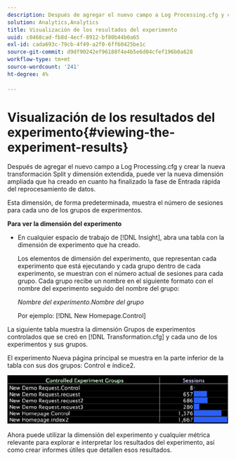 ```yaml
---
description: Después de agregar el nuevo campo a Log Processing.cfg y crear la nueva transformación Split y dimensión extendida, puede ver la nueva dimensión ampliada que ha creado en cuanto ha finalizado la fase de Entrada rápida del reprocesamiento de datos.
solution: Analytics,Analytics
title: Visualización de los resultados del experimento
uuid: c0468cad-fb8d-4ecf-8912-bf80b44b0a65
exl-id: cada693c-79cb-4f49-a2f0-6ff60425be1c
source-git-commit: d9df90242ef96188f4e4b5e6d04cfef196b0a628
workflow-type: tm+mt
source-wordcount: '241'
ht-degree: 4%

---
```


# Visualización de los resultados del experimento{#viewing-the-experiment-results}

Después de agregar el nuevo campo a Log Processing.cfg y crear la nueva transformación Split y dimensión extendida, puede ver la nueva dimensión ampliada que ha creado en cuanto ha finalizado la fase de Entrada rápida del reprocesamiento de datos.

Esta dimensión, de forma predeterminada, muestra el número de sesiones para cada uno de los grupos de experimentos.

**Para ver la dimensión del experimento**

* En cualquier espacio de trabajo de [!DNL Insight], abra una tabla con la dimensión de experimento que ha creado.

   Los elementos de dimensión del experimento, que representan cada experimento que está ejecutando y cada grupo dentro de cada experimento, se muestran con el número actual de sesiones para cada grupo. Cada grupo recibe un nombre en el siguiente formato con el nombre del experimento seguido del nombre del grupo:

   *Nombre del experimento.Nombre del grupo*

   Por ejemplo: [!DNL New Homepage.Control]

La siguiente tabla muestra la dimensión Grupos de experimentos controlados que se creó en [!DNL Transformation.cfg] y cada uno de los experimentos y sus grupos.

El experimento Nueva página principal se muestra en la parte inferior de la tabla con sus dos grupos: Control e índice2.

![](assets/controlledexpgrps.png)

Ahora puede utilizar la dimensión del experimento y cualquier métrica relevante para explorar e interpretar los resultados del experimento, así como crear informes útiles que detallen esos resultados.
